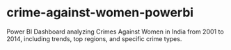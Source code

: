 # crime-against-women-powerbi
Power BI Dashboard analyzing Crimes Against Women in India from 2001 to 2014, including trends, top regions, and specific crime types.
